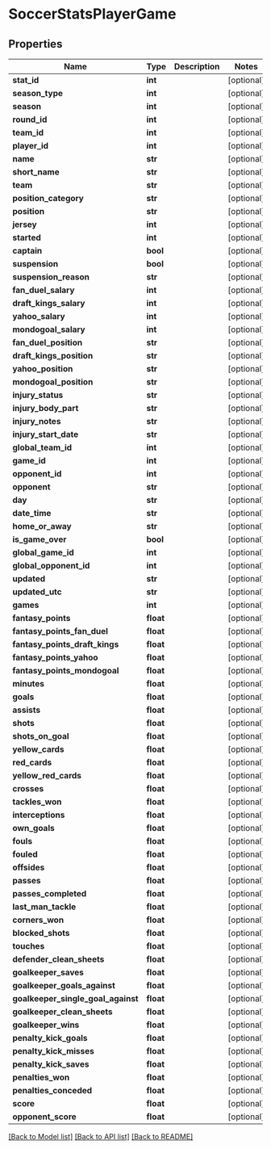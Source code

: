 # SoccerStatsPlayerGame

## Properties
Name | Type | Description | Notes
------------ | ------------- | ------------- | -------------
**stat_id** | **int** |  | [optional] 
**season_type** | **int** |  | [optional] 
**season** | **int** |  | [optional] 
**round_id** | **int** |  | [optional] 
**team_id** | **int** |  | [optional] 
**player_id** | **int** |  | [optional] 
**name** | **str** |  | [optional] 
**short_name** | **str** |  | [optional] 
**team** | **str** |  | [optional] 
**position_category** | **str** |  | [optional] 
**position** | **str** |  | [optional] 
**jersey** | **int** |  | [optional] 
**started** | **int** |  | [optional] 
**captain** | **bool** |  | [optional] 
**suspension** | **bool** |  | [optional] 
**suspension_reason** | **str** |  | [optional] 
**fan_duel_salary** | **int** |  | [optional] 
**draft_kings_salary** | **int** |  | [optional] 
**yahoo_salary** | **int** |  | [optional] 
**mondogoal_salary** | **int** |  | [optional] 
**fan_duel_position** | **str** |  | [optional] 
**draft_kings_position** | **str** |  | [optional] 
**yahoo_position** | **str** |  | [optional] 
**mondogoal_position** | **str** |  | [optional] 
**injury_status** | **str** |  | [optional] 
**injury_body_part** | **str** |  | [optional] 
**injury_notes** | **str** |  | [optional] 
**injury_start_date** | **str** |  | [optional] 
**global_team_id** | **int** |  | [optional] 
**game_id** | **int** |  | [optional] 
**opponent_id** | **int** |  | [optional] 
**opponent** | **str** |  | [optional] 
**day** | **str** |  | [optional] 
**date_time** | **str** |  | [optional] 
**home_or_away** | **str** |  | [optional] 
**is_game_over** | **bool** |  | [optional] 
**global_game_id** | **int** |  | [optional] 
**global_opponent_id** | **int** |  | [optional] 
**updated** | **str** |  | [optional] 
**updated_utc** | **str** |  | [optional] 
**games** | **int** |  | [optional] 
**fantasy_points** | **float** |  | [optional] 
**fantasy_points_fan_duel** | **float** |  | [optional] 
**fantasy_points_draft_kings** | **float** |  | [optional] 
**fantasy_points_yahoo** | **float** |  | [optional] 
**fantasy_points_mondogoal** | **float** |  | [optional] 
**minutes** | **float** |  | [optional] 
**goals** | **float** |  | [optional] 
**assists** | **float** |  | [optional] 
**shots** | **float** |  | [optional] 
**shots_on_goal** | **float** |  | [optional] 
**yellow_cards** | **float** |  | [optional] 
**red_cards** | **float** |  | [optional] 
**yellow_red_cards** | **float** |  | [optional] 
**crosses** | **float** |  | [optional] 
**tackles_won** | **float** |  | [optional] 
**interceptions** | **float** |  | [optional] 
**own_goals** | **float** |  | [optional] 
**fouls** | **float** |  | [optional] 
**fouled** | **float** |  | [optional] 
**offsides** | **float** |  | [optional] 
**passes** | **float** |  | [optional] 
**passes_completed** | **float** |  | [optional] 
**last_man_tackle** | **float** |  | [optional] 
**corners_won** | **float** |  | [optional] 
**blocked_shots** | **float** |  | [optional] 
**touches** | **float** |  | [optional] 
**defender_clean_sheets** | **float** |  | [optional] 
**goalkeeper_saves** | **float** |  | [optional] 
**goalkeeper_goals_against** | **float** |  | [optional] 
**goalkeeper_single_goal_against** | **float** |  | [optional] 
**goalkeeper_clean_sheets** | **float** |  | [optional] 
**goalkeeper_wins** | **float** |  | [optional] 
**penalty_kick_goals** | **float** |  | [optional] 
**penalty_kick_misses** | **float** |  | [optional] 
**penalty_kick_saves** | **float** |  | [optional] 
**penalties_won** | **float** |  | [optional] 
**penalties_conceded** | **float** |  | [optional] 
**score** | **float** |  | [optional] 
**opponent_score** | **float** |  | [optional] 

[[Back to Model list]](../README.md#documentation-for-models) [[Back to API list]](../README.md#documentation-for-api-endpoints) [[Back to README]](../README.md)


